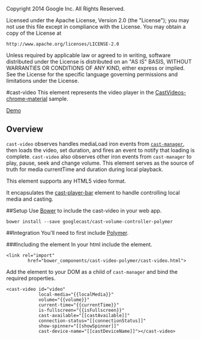 Copyright 2014 Google Inc. All Rights Reserved.

Licensed under the Apache License, Version 2.0 (the "License");
you may not use this file except in compliance with the License.
You may obtain a copy of the License at

    http://www.apache.org/licenses/LICENSE-2.0

Unless required by applicable law or agreed to in writing, software
distributed under the License is distributed on an "AS IS" BASIS,
WITHOUT WARRANTIES OR CONDITIONS OF ANY KIND, either express or implied.
See the License for the specific language governing permissions and
limitations under the License.

#cast-video
This element represents the video player in the [CastVideos-chrome-material](https://github.com/googlecast/CastVideos-chrome-material) sample.

[Demo](http://googlecast.github.io/cast-video-polymer/demo.html)

## Overview
`cast-video` observes handles mediaLoad iron events from [`cast-manager`](https://github.com/googlecast/cast-manager-polymer), then loads the video, set duration, and fires an event to notify that loading is complete.
`cast-video` also observes other iron events from `cast-manager` to play, pause, seek and change volume.  This element serves as the source of truth for media currentTime and duration during local playback.

This element supports any HTML5 video format.

It encapsulates the [cast-player-bar](https://github.com/googlecast/cast-player-bar-polymer) element to handle controlling local media and casting.

##Setup
Use [Bower](http://bower.io/) to include the cast-video in your web app.

    bower install --save googlecast/cast-volume-controller-polymer
    
##Integration
You'll need to first include [Polymer](https://www.polymer-project.org/).

###Including the element
In your html include the element.

    <link rel="import"
            href="bower_components/cast-video-polymer/cast-video.html">

Add the element to your DOM as a child of `cast-manager` and bind the required properties.

    <cast-video id="video"
                local-media="{{localMedia}}"
                volume="{{volume}}"
                current-time="{{currentTime}}"
                is-fullscreen="{{isFullscreen}}"
                cast-available="[[castAvailable]]"
                connection-status="[[connectionStatus]]"
                show-spinner="[[showSpinner]]"
                cast-device-name="[[castDeviceName]]"></cast-video>
